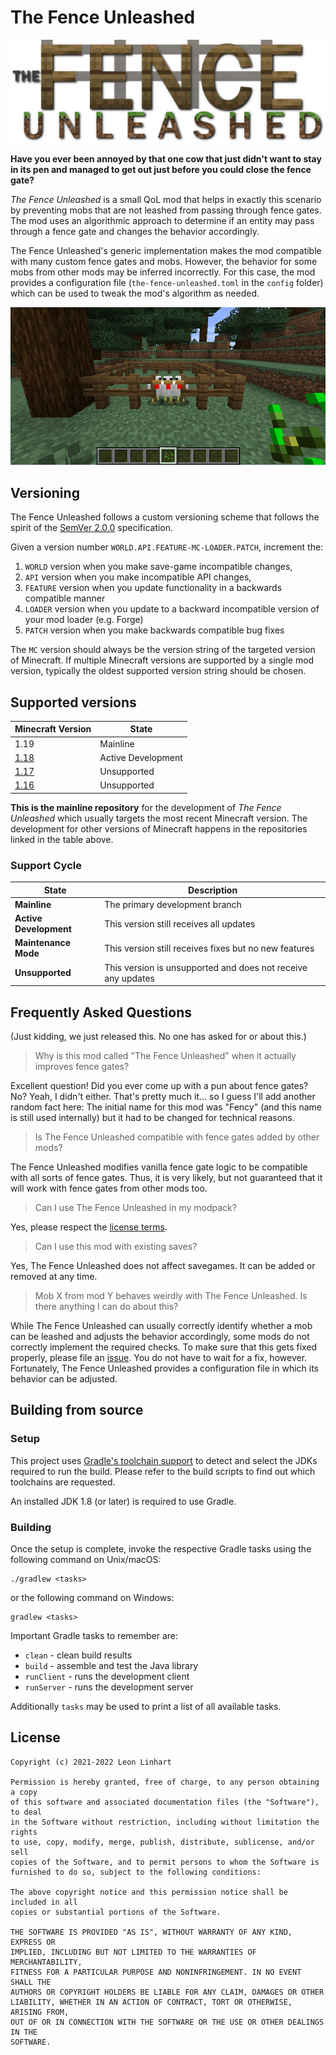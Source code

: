 # The Fence Unleashed

<p align="center">
  <img alt="The Fence Unleashed" src="./src/main/resources/logo.png" />
</p>

**Have you ever been annoyed by that one cow that just didn't want to stay in
its pen and managed to get out just before you could close the fence gate?**

_The Fence Unleashed_ is a small QoL mod that helps in exactly this scenario by
preventing mobs that are not leashed from passing through fence gates. The mod
uses an algorithmic approach to determine if an entity may pass through a fence
gate and changes the behavior accordingly.

The Fence Unleashed's generic implementation makes the mod compatible with many
custom fence gates and mobs. However, the behavior for some mobs from other mods
may be inferred incorrectly. For this case, the mod provides a configuration
file (`the-fence-unleashed.toml` in the `config` folder) which can be used to
tweak the mod's algorithm as needed.

<p align="center">
  <img alt="Fency Banner" src="./docs/banner.png" width="800"/>
</p>


## Versioning

The Fence Unleashed follows a custom versioning scheme that follows the spirit
of the [SemVer 2.0.0](https://semver.org/spec/v2.0.0.html) specification. 

Given a version number `WORLD.API.FEATURE-MC-LOADER.PATCH`, increment the:

1. `WORLD` version when you make save-game incompatible changes,
2. `API` version when you make incompatible API changes,
3. `FEATURE` version when you update functionality in a backwards compatible
   manner
4. `LOADER` version when you update to a backward incompatible version of your
   mod loader (e.g. Forge)
5. `PATCH` version when you make backwards compatible bug fixes

The `MC` version should always be the version string of the targeted version of
Minecraft. If multiple Minecraft versions are supported by a single mod version,
typically the oldest supported version string should be chosen.


## Supported versions

| Minecraft Version                                                | State              |
|------------------------------------------------------------------|--------------------|
| 1.19                                                             | Mainline           |
| [1.18](https://github.com/TheMrMilchmann/TheFenceUnleashed-1.18) | Active Development |
| [1.17](https://github.com/TheMrMilchmann/TheFenceUnleashed-1.17) | Unsupported        |
| [1.16](https://github.com/TheMrMilchmann/TheFenceUnleashed-1.16) | Unsupported        |

**This is the mainline repository** for the development of _The Fence Unleashed_
which usually targets the most recent Minecraft version. The development for
other versions of Minecraft happens in the repositories linked in the table
above.


### Support Cycle

| State                  | Description                                                  |
|------------------------|--------------------------------------------------------------|
| **Mainline**           | The primary development branch                               |
| **Active Development** | This version still receives all updates                      |
| **Maintenance Mode**   | This version still receives fixes but no new features        |
| **Unsupported**        | This version is unsupported and does not receive any updates |


## Frequently Asked Questions
(Just kidding, we just released this. No one has asked for or about this.)

> Why is this mod called "The Fence Unleashed" when it actually improves fence gates?

Excellent question! Did you ever come up with a pun about fence gates? No? Yeah,
I didn't either. That's pretty much it... so I guess I'll add another random
fact here: The initial name for this mod was "Fency" (and this name is still
used internally) but it had to be changed for technical reasons.

> Is The Fence Unleashed compatible with fence gates added by other mods?

The Fence Unleashed modifies vanilla fence gate logic to be compatible with all
sorts of fence gates. Thus, it is very likely, but not guaranteed that it will
work with fence gates from other mods too.

> Can I use The Fence Unleashed in my modpack?

Yes, please respect the [license terms](./LICENSE).

> Can I use this mod with existing saves?

Yes, The Fence Unleashed does not affect savegames. It can be added or removed
at any time.

> Mob X from mod Y behaves weirdly with The Fence Unleashed. Is there anything I
> can do about this?

While The Fence Unleashed can usually correctly identify whether a mob can be
leashed and adjusts the behavior accordingly, some mods do not correctly
implement the required checks. To make sure that this gets fixed properly,
please file an [issue](https://github.com/TheMrMilchmann/TheFenceUnleashed/issues).
You do not have to wait for a fix, however. Fortunately, The Fence Unleashed
provides a configuration file in which its behavior can be adjusted.


## Building from source

### Setup

This project uses [Gradle's toolchain support](https://docs.gradle.org/7.5.1/userguide/toolchains.html)
to detect and select the JDKs required to run the build. Please refer to the
build scripts to find out which toolchains are requested.

An installed JDK 1.8 (or later) is required to use Gradle.

### Building

Once the setup is complete, invoke the respective Gradle tasks using the
following command on Unix/macOS:

    ./gradlew <tasks>

or the following command on Windows:

    gradlew <tasks>

Important Gradle tasks to remember are:
- `clean`                   - clean build results
- `build`                   - assemble and test the Java library
- `runClient`               - runs the development client
- `runServer`               - runs the development server

Additionally `tasks` may be used to print a list of all available tasks.


## License

```
Copyright (c) 2021-2022 Leon Linhart

Permission is hereby granted, free of charge, to any person obtaining a copy
of this software and associated documentation files (the "Software"), to deal
in the Software without restriction, including without limitation the rights
to use, copy, modify, merge, publish, distribute, sublicense, and/or sell
copies of the Software, and to permit persons to whom the Software is
furnished to do so, subject to the following conditions:

The above copyright notice and this permission notice shall be included in all
copies or substantial portions of the Software.

THE SOFTWARE IS PROVIDED "AS IS", WITHOUT WARRANTY OF ANY KIND, EXPRESS OR
IMPLIED, INCLUDING BUT NOT LIMITED TO THE WARRANTIES OF MERCHANTABILITY,
FITNESS FOR A PARTICULAR PURPOSE AND NONINFRINGEMENT. IN NO EVENT SHALL THE
AUTHORS OR COPYRIGHT HOLDERS BE LIABLE FOR ANY CLAIM, DAMAGES OR OTHER
LIABILITY, WHETHER IN AN ACTION OF CONTRACT, TORT OR OTHERWISE, ARISING FROM,
OUT OF OR IN CONNECTION WITH THE SOFTWARE OR THE USE OR OTHER DEALINGS IN THE
SOFTWARE.
```